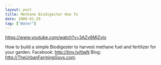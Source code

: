 ```yaml
---
layout: post
title: Methane Biodigester How To
date: 2008-01-29
tag: ["Water"]
---
```


https://www.youtube.com/watch?v=3AZv6MjZylo  

How to build a simple Biodigester to harvest methane fuel and fertilizer for your garden. Facebook: http://tiny.ly/tlwN Blog: http://TheUrbanFarmingGuys.com.